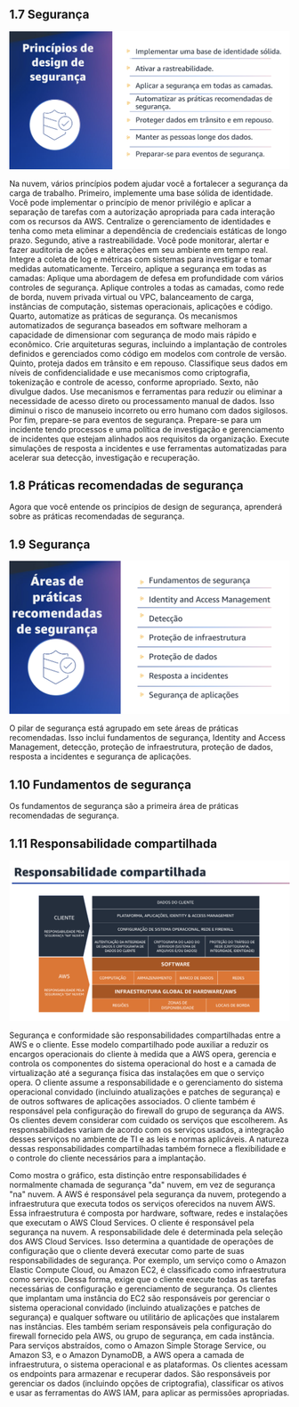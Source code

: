 ## 1.7 Segurança

![alt text](image-2.png)

Na nuvem, vários princípios podem ajudar você a fortalecer a segurança da carga de trabalho. Primeiro, implemente uma base sólida de identidade. Você pode implementar o princípio de menor privilégio e aplicar a separação de tarefas com a autorização apropriada para cada interação com os recursos da AWS. Centralize o gerenciamento de identidades e tenha como meta eliminar a dependência de credenciais estáticas de longo prazo. Segundo, ative a rastreabilidade. Você pode monitorar, alertar e fazer auditoria de ações e alterações em seu ambiente em tempo real. Integre a coleta de log e métricas com sistemas para investigar e tomar medidas automaticamente. Terceiro, aplique a segurança em todas as camadas: Aplique uma abordagem de defesa em profundidade com vários controles de segurança. Aplique controles a todas as camadas, como rede de borda, nuvem privada virtual ou VPC, balanceamento de carga, instâncias de computação, sistemas operacionais, aplicações e código. Quarto, automatize as práticas de segurança. Os mecanismos automatizados de segurança baseados em software melhoram a capacidade de dimensionar com segurança de modo mais rápido e econômico. Crie arquiteturas seguras, incluindo a implantação de controles definidos e gerenciados como código em modelos com controle de versão. Quinto, proteja dados em trânsito e em repouso. Classifique seus dados em níveis de confidencialidade e use mecanismos como criptografia, tokenização e controle de acesso, conforme apropriado. Sexto, não divulgue dados. Use mecanismos e ferramentas para reduzir ou eliminar a necessidade de acesso direto ou processamento manual de dados. Isso diminui o risco de manuseio incorreto ou erro humano com dados sigilosos. Por fim, prepare-se para eventos de segurança. Prepare-se para um incidente tendo processos e uma política de investigação e gerenciamento de incidentes que estejam alinhados aos requisitos da organização. Execute simulações de resposta a incidentes e use ferramentas automatizadas para acelerar sua detecção, investigação e recuperação.

## 1.8 Práticas recomendadas de segurança

Agora que você entende os princípios de design de segurança, aprenderá sobre as práticas recomendadas de segurança.

## 1.9 Segurança

![alt text](image-3.png)

O pilar de segurança está agrupado em sete áreas de práticas recomendadas.
Isso inclui fundamentos de segurança, Identity and Access Management, detecção, proteção de infraestrutura, proteção de dados, resposta a incidentes e segurança de aplicações.

## 1.10 Fundamentos de segurança

Os fundamentos de segurança são a primeira área de práticas recomendadas de segurança.


## 1.11 Responsabilidade compartilhada

![alt text](image-4.png)

Segurança e conformidade são responsabilidades compartilhadas entre a AWS e o cliente. Esse modelo compartilhado pode auxiliar a reduzir os encargos operacionais do cliente à medida que a AWS opera, gerencia e controla os componentes do sistema operacional do host e a camada de virtualização até a segurança física das instalações em que o serviço opera. O cliente assume a responsabilidade e o gerenciamento do sistema operacional convidado (incluindo atualizações e patches de segurança) e de outros softwares de aplicações associados. O cliente também é responsável pela configuração do firewall do grupo de segurança da AWS. Os clientes devem considerar com cuidado os serviços que escolherem. As responsabilidades variam de acordo com os serviços usados, a integração desses serviços no ambiente de TI e as leis e normas aplicáveis. A natureza dessas responsabilidades compartilhadas também fornece a flexibilidade e o controle do cliente necessários para a implantação.

Como mostra o gráfico, esta distinção entre responsabilidades é normalmente chamada de segurança "da" nuvem, em vez de segurança "na" nuvem. A AWS é responsável pela segurança da nuvem, protegendo a infraestrutura que executa todos os serviços oferecidos na nuvem AWS. Essa infraestrutura é composta por hardware, software, redes e instalações que executam o AWS Cloud Services. O cliente é responsável pela segurança na nuvem. A responsabilidade dele é determinada pela seleção dos AWS Cloud Services. Isso determina a quantidade de operações de configuração que o cliente deverá executar como parte de suas responsabilidades de segurança. Por exemplo, um serviço como o Amazon Elastic Compute Cloud, ou Amazon EC2, é classificado como infraestrutura como serviço. Dessa forma, exige que o cliente execute todas as tarefas necessárias de configuração e gerenciamento de segurança. Os clientes que implantam uma instância do EC2 são responsáveis por gerenciar o sistema operacional convidado (incluindo atualizações e patches de segurança) e qualquer software ou utilitário de aplicações que instalarem nas instâncias. Eles também seriam responsáveis pela configuração do firewall fornecido pela AWS, ou grupo de segurança, em cada instância. Para serviços abstraídos, como o Amazon Simple Storage Service, ou Amazon S3, e o Amazon DynamoDB, a AWS opera a camada de infraestrutura, o sistema operacional e as plataformas. Os clientes acessam os endpoints para armazenar e recuperar dados. São responsáveis por gerenciar os dados (incluindo opções de criptografia), classificar os ativos e usar as ferramentas do AWS IAM, para aplicar as permissões apropriadas.
